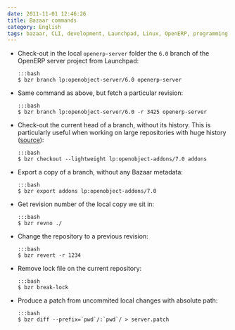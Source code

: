```yaml
---
date: 2011-11-01 12:46:26
title: Bazaar commands
category: English
tags: bazaar, CLI, development, Launchpad, Linux, OpenERP, programming
---
```


  * Check-out in the local `openerp-server` folder the `6.0` branch of the OpenERP server project from Launchpad:

        :::bash
        $ bzr branch lp:openobject-server/6.0 openerp-server

  * Same command as above, but fetch a particular revision:

        :::bash
        $ bzr branch lp:openobject-server/6.0 -r 3425 openerp-server

  * Check-out the current head of a branch, without its history. This is particularly useful when working on large repositories with huge history ([source](http://doc.bazaar.canonical.com/beta/en/user-guide/using_checkouts.html#getting-a-lightweight-checkout)):

        :::bash
        $ bzr checkout --lightweight lp:openobject-addons/7.0 addons

  * Export a copy of a branch, without any Bazaar metadata:

        :::bash
        $ bzr export addons lp:openobject-addons/7.0

  * Get revision number of the local copy we sit in:

        :::bash
        $ bzr revno ./

  * Change the repository to a previous revision:

        :::bash
        $ bzr revert -r 1234

  * Remove lock file on the current repository:

        :::bash
        $ bzr break-lock

  * Produce a patch from uncommited local changes with absolute path:

        :::bash
        $ bzr diff --prefix=`pwd`/:`pwd`/ > server.patch
